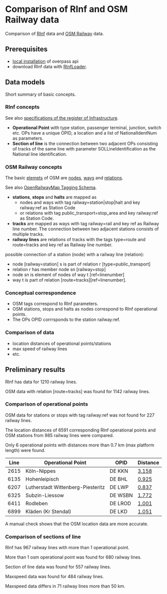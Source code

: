 # Comparison of RInf and OSM Railway data

Comparison of [RInf](https://www.era.europa.eu/registers_en#rinf) data and [OSM Railway](https://wiki.openstreetmap.org/wiki/Railways) data.

## Prerequisites

* [local installation](https://wiki.openstreetmap.org/wiki/Overpass_API/Installation) of overpass api
* download RInf data with [RInfLoader](https://github.com/bergmannjg/RInfData/tree/main/src/RInfLoader).

## Data models

Short summary of basic concepts.

### RInf concepts

See also [specifications of the register of Infrastructure](https://www.era.europa.eu/sites/default/files/registers/docs/rinf_application_guide_for_register_en.pdf).

* **Operational Point** with type station, passenger terminal, junction, switch etc. OPs have a unique OPID, a location and a list of NationalIdentNum as parameters.
* **Section of line** is the connection between two adjacent OPs consisting of tracks of the same line with parameter SOLLineIdentification as the National line identification.

### OSM Railway concepts

The basic [elemets](https://wiki.openstreetmap.org/wiki/Elements) of OSM are [nodes](https://wiki.openstreetmap.org/wiki/Node), [ways](https://wiki.openstreetmap.org/wiki/Way) and [relations](https://wiki.openstreetmap.org/wiki/Relation).

See also [OpenRailwayMap Tagging Schema](https://wiki.openstreetmap.org/wiki/OpenRailwayMap/Tagging).

* **stations**, **stops** and **halts** are mapped as
  * nodes and ways with tag railway=station|stop|halt and key railway:ref as Station Code 
  * or relations with tag public_transport=stop_area and key railway:ref as Station Code.
* **tracks** are mapped as ways with tag railway=rail and key ref as Railway line number. The connection between two adjacent stations consists of multiple tracks.
* **railway lines** are relations of tracks with the tags type=route and route=tracks and key ref as Railway line number.

possible connection of a station (node) with a railway line (relation):

* node [railway=station] s is part of relation r [type=public_transport]
* relation r has member node sn [railway=stop]
* node sn is element of nodes of way t [ref=linenumber]
* way t is part of relation [route=tracks][ref=linenumber].

### Conceptual correspondence

* OSM tags correspond to RInf parameters.
* OSM stations, stops and halts as nodes correspond to RInf operational points.
* The OPs OPID corrrsponds to the station railway:ref.

### Comparison of data

* location distances of operational points/stations
* max speed of railway lines
* etc.

## Preliminary results

RInf has data for 1210 railway lines.

OSM data with relation [route=tracks] was found for 1142 railway lines.

### Comparison of operational points

OSM data for stations or stops with tag railway:ref was not found for 227 railway lines.

The location distances of 6591 corresponding RInf operational points and OSM stations from 985 railway lines were compared.

Only 6 operational points with distances more than 0.7 km (max platform length) were found.

|Line|Operational Point|OPID|Distance
|---|---|---|---|
|2615|Köln-Nippes|DE  KKN|[3.158](https://brouter.de/brouter-web/#map=14/50.984453/6.921787/osm-mapnik-german_style&pois=6.921787,50.984453,RInf;6.941777,50.958994,OSM&profile=rail)|
|6135|Hohenleipisch|DE  BHL|[0.925](https://brouter.de/brouter-web/#map=14/51.499293/13.574746/osm-mapnik-german_style&pois=13.574746,51.499293,RInf;13.565695,51.493172,OSM&profile=rail)|
|6207|Lutherstadt Wittenberg-Piesteritz|DE  LWP|[0.837](https://brouter.de/brouter-web/#map=14/51.870960/12.608751/osm-mapnik-german_style&pois=12.608751,51.870960,RInf;12.596647,51.871883,OSM&profile=rail)|
|6325|Subzin-Liessow|DE WSBN|[1.772](https://brouter.de/brouter-web/#map=14/53.876122/12.351091/osm-mapnik-german_style&pois=12.351091,53.876122,RInf;12.347621,53.891930,OSM&profile=rail)|
|6411|Rodleben|DE LROD|[1.001](https://brouter.de/brouter-web/#map=14/51.901843/12.204526/osm-mapnik-german_style&pois=12.204526,51.901843,RInf;12.217290,51.897486,OSM&profile=rail)|
|6899|Kläden (Kr Stendal)|DE  LKD|[1.051](https://brouter.de/brouter-web/#map=14/52.640786/11.648791/osm-mapnik-german_style&pois=11.648791,52.640786,RInf;11.660941,52.634874,OSM&profile=rail)|

A manual check shows that the OSM location data are more accurate.

### Comparison of sections of line

RInf has 967 railway lines with more than 1 operational point.

More than 1 osm operational point was found for 680 railway lines.

Section of line data was found for 557 railway lines.

Maxspeed data was found for 484 railway lines.

Maxspeed data differs in 71 railway lines more than 50 km.
